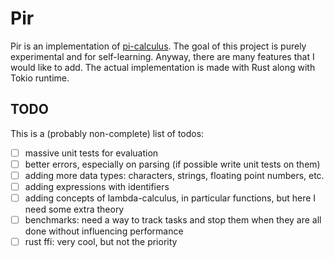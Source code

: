 # Pir
Pir is an implementation of [pi-calculus](https://en.wikipedia.org/wiki/%CE%A0-calculus).
The goal of this project is purely experimental and for self-learning. Anyway,
there are many features that I would like to add. The actual implementation is
made with Rust along with Tokio runtime.

## TODO
This is a (probably non-complete) list of todos:
- [ ] massive unit tests for evaluation
- [ ] better errors, especially on parsing (if possible write unit tests on them)
- [ ] adding more data types: characters, strings, floating point numbers, etc.
- [ ] adding expressions with identifiers
- [ ] adding concepts of lambda-calculus, in particular functions, but here I
need some extra theory
- [ ] benchmarks: need a way to track tasks and stop them when they are all done
without influencing performance
- [ ] rust ffi: very cool, but not the priority
